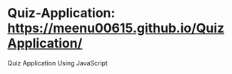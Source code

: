 # Quiz-Application: https://meenu00615.github.io/QuizApplication/
Quiz Application Using JavaScript
